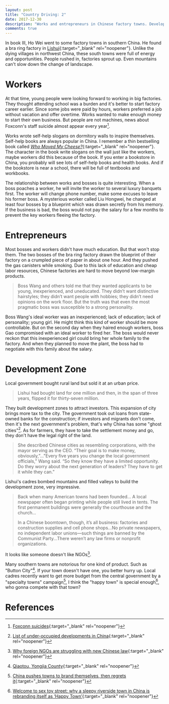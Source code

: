 ```yaml
---
layout: post
title: "Country Driving: 2"
date: 2017-12-30
description: "Works and entrepreneurs in Chinese factory towns. Development Zone and specialty towns"
comments: true
---
```

In book III, Ho Wei went to some factory towns in southern China. He found a bra ring factory in [Lishui](https://www.google.com/maps/place/Lishui,+Zhejiang,+China){:target="_blank" rel="noopener"}. Unlike the dying villages in northwest China, these south towns were full of energy and opportunities. People rushed in, factories sprout up. Even mountains can't slow down the change of landscape.

# Workers
At that time, young people were looking forward to working in big factories. They thought attending school was a burden and it's better to start factory career earlier. Since some jobs were paid by hours, workers preferred a job without vacation and offer overtime. Works wanted to make enough money to start their own business. But people are not machines, news about Foxconn's staff suicide almost appear every year[^1].

Works wrote self-help slogans on dormitory walls to inspire themselves. Self-help books are always popular in China. I remember a thin bestselling book called [*Who Moved My Cheese?*](https://www.wikiwand.com/en/Who_Moved_My_Cheese%3F){:target="_blank" rel="noopener"}. The character in the book write slogans on the wall just like the workers, maybe workers did this because of the book. If you enter a bookstore in China, you probably will see lots of self-help books and health books. And if the bookstore is near a school, there will be full of textbooks and workbooks.

The relationship between works and bosses is quite interesting. When a boss poaches a worker, he will invite the worker to several luxury banquets first. The worker will change phone number, make some excuses to leave his former boss. A mysterious worker called Liu Hongwei, he changed at least four bosses by a blueprint which was drawn secretly from his memory. If the business is bad, the boss would not pay the salary for a few months to prevent the key workers fleeing the factory.

# Entrepreneurs
Most bosses and workers didn't have much education. But that won't stop them. The two bosses of the bra ring factory drawn the blueprint of their factory on a crumpled piece of paper in about one hour. And they pushed the gas canisters while smoking. Due to this lack of education and cheap labor resources, Chinese factories are hard to move beyond low-margin products.

>Boss Wang and others told me that they wanted applicants to be young, inexperienced, and uneducated. They didn’t want distinctive hairstyles; they didn’t want people with hobbies; they didn’t need opinions on the work floor. But the truth was that even the most pragmatic boss was susceptible to a strong personality.

Boss Wang's ideal worker was an inexperienced; lack of education; lack of personality; young girl. He might think this kind of worker should be more controllable. But on the second day when they haired enough workers, boss Gao compromised with an ideal worker to fired her. The boss would never reckon that this inexperienced girl could bring her whole family to the factory. And when they planned to move the plant, the boss had to negotiate with this family about the salary.

# Development Zone
Local government bought rural land but sold it at an urban price.

>Lishui had bought land for one million and then, in the span of three years, flipped it for thirty-seven million.

They built development zones to attract investors. This expansion of city brings more tax to the city. The government took out loans from state-owned banks for the construction; if investors and migrants don't come, then it's the next government's problem, that's why China has some "ghost cities"[^2]. As for farmers, they have to take the settlement money and go, they don't have the legal right of the land.

>She described Chinese cities as resembling corporations, with the mayor serving as the CEO. “Their goal is to make money, obviously,”..."Every five years you change the local government officials,” Wang said. “So they know they have a limited opportunity. Do they worry about the next generation of leaders? They have to get it while they can.”

Lishui's cadres bombed mountains and filled valleys to build the development zone, very impressive.

>Back when many American towns had been founded... A local newspaper often began printing while people still lived in tents. The first permanent buildings were generally the courthouse and the church...
>
>In a Chinese boomtown, though, it’s all business: factories and construction supplies and cell phone shops...No private newspapers, no independent labor unions—such things are banned by the Communist Party...There weren’t any law firms or nonprofit organizations.

It looks like someone doesn't like NGOs[^3].

Many southern towns are notorious for one kind of product. Such as "Button City"[^4]. If your town doesn't have one, you better hurry up. Local cadres recently want to get more budget from the central government by a "specialty towns" campaign[^5], I think the "happy town" is special enough[^6], who gonna compete with that town?

# References
[^1]: [Foxconn suicides](https://www.wikiwand.com/en/Foxconn_suicides){:target="_blank" rel="noopener"}

[^2]: [List of under-occupied developments in China](https://www.wikiwand.com/en/List_of_under-occupied_developments_in_China){:target="_blank" rel="noopener"}

[^3]: [Why foreign NGOs are struggling with new Chinese law](http://www.scmp.com/news/china/policies-politics/article/2097923/why-foreign-ngos-are-struggling-new-chinese-law){:target="_blank" rel="noopener"}

[^4]: [Qiaotou, Yongjia County](https://www.wikiwand.com/en/Qiaotou,_Yongjia_County){:target="_blank" rel="noopener"}

[^5]: [China pushes towns to brand themselves, then regrets it](https://www.economist.com/news/china/21732826-officials-beijing-fret-local-boosters-are-getting-carried-away-china-pushes-towns-brand){:target="_blank" rel="noopener"}

[^6]: [Welcome to sex toy street: why a sleepy riverside town in China is rebranding itself as ‘Happy Town’](http://www.scmp.com/news/china/economy/article/2121363/welcome-sex-toy-street-why-sleepy-riverside-town-china-rebranding){:target="_blank" rel="noopener"}